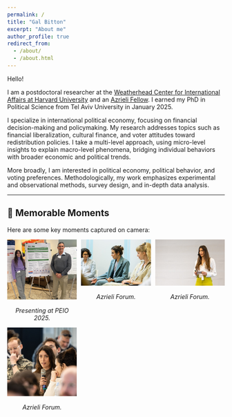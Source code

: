 ```yaml
---
permalink: /
title: "Gal Bitton"
excerpt: "About me"
author_profile: true
redirect_from: 
  - /about/
  - /about.html
---
```


Hello!

I am a postdoctoral researcher at the [Weatherhead Center for International Affairs at Harvard University](https://www.wcfia.harvard.edu) and an [Azrieli Fellow](https://azrielifoundation.org/fellows/directory/). I earned my PhD in Political Science from Tel Aviv University in January 2025.

I specialize in international political economy, focusing on financial decision-making and policymaking. My research addresses topics such as financial liberalization, cultural finance, and voter attitudes toward redistribution policies. I take a multi-level approach, using micro-level insights to explain macro-level phenomena, bridging individual behaviors with broader economic and political trends.

More broadly, I am interested in political economy, political behavior, and voting preferences. Methodologically, my work emphasizes experimental and observational methods, survey design, and in-depth data analysis.

---

## 📸 Memorable Moments

<p>Here are some key moments captured on camera:</p>

<div style="display: flex; justify-content: space-between; flex-wrap: wrap;">
    <div style="text-align: center; width: 32%;">
        <img src="/images/PEIO2025.JPG" alt="Presenting at PEIO 2025" width="100%">
        <p><em>Presenting at PEIO 2025.</em></p>
    </div>
    <div style="text-align: center; width: 32%;">
        <img src="/images/photo1.jpg" alt="Panel discussion at Harvard" width="100%">
        <p><em>Azrieli Forum.</em></p>
    </div>
    <div style="text-align: center; width: 32%;">
        <img src="/images/photo2.jpg" alt="Teaching at Tel Aviv University" width="100%">
        <p><em>Azrieli Forum.</em></p>
    </div>
    <div style="text-align: center; width: 32%;">
        <img src="/images/photo3.jpg" alt="Teaching at Tel Aviv University" width="100%">
        <p><em>Azrieli Forum.</em></p>
    </div>
</div>


